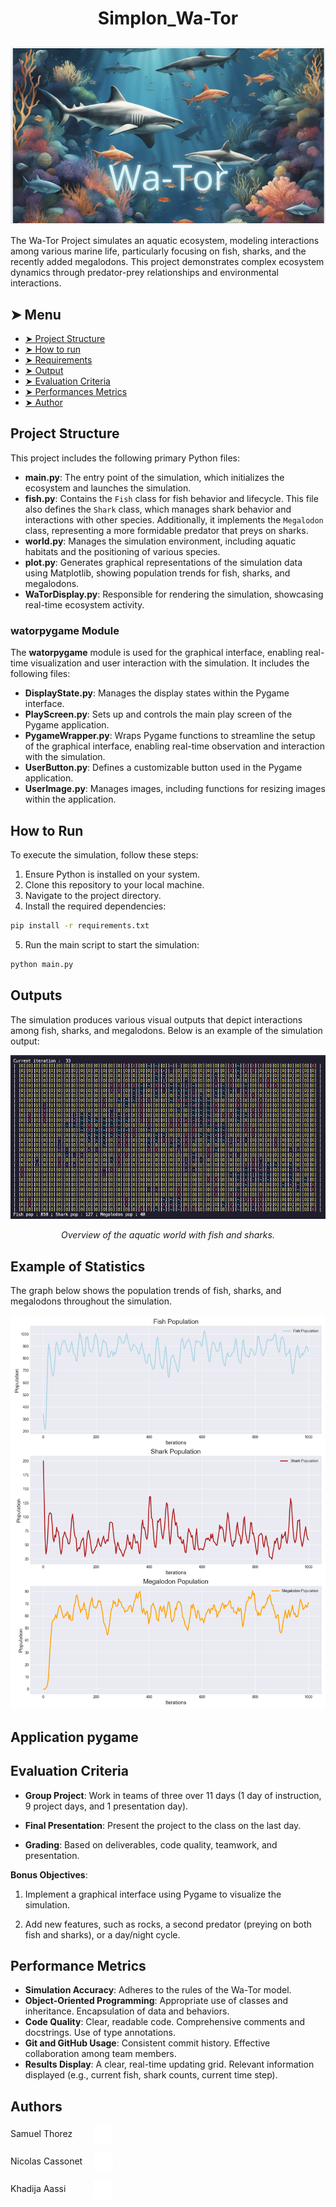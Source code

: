 # <p align="center">Simplon_Wa-Tor</p>
<p align="center">
    <img src="images/Img-wator.png" alt="Wa-Tor Simulation">
</p>

The Wa-Tor Project simulates an aquatic ecosystem, modeling interactions among various marine life, particularly focusing on fish, sharks, and the recently added megalodons. This project demonstrates complex ecosystem dynamics through predator-prey relationships and environmental interactions.

## ➤ Menu

* [➤ Project Structure](#-project-structure)
* [➤ How to run](#-how-to-run)
* [➤ Requirements](#-requirements)
* [➤ Output](#-output)
* [➤ Evaluation Criteria](#-evaluation_criteria)
* [➤ Performances Metrics](#-Performances-metrics)
* [➤ Author](#-authors)

## Project Structure

This project includes the following primary Python files:

- **main.py**: The entry point of the simulation, which initializes the ecosystem and launches the simulation.
- **fish.py**: Contains the `Fish` class for fish behavior and lifecycle. This file also defines the `Shark` class, which manages shark behavior and interactions with other species. Additionally, it implements the `Megalodon` class, representing a more formidable predator that preys on sharks.
- **world.py**: Manages the simulation environment, including aquatic habitats and the positioning of various species.
- **plot.py**: Generates graphical representations of the simulation data using Matplotlib, showing population trends for fish, sharks, and megalodons.
- **WaTorDisplay.py**: Responsible for rendering the simulation, showcasing real-time ecosystem activity.

### watorpygame Module

The **watorpygame** module is used for the graphical interface, enabling real-time visualization and user interaction with the simulation. It includes the following files:

- **DisplayState.py**: Manages the display states within the Pygame interface.
- **PlayScreen.py**: Sets up and controls the main play screen of the Pygame application.
- **PygameWrapper.py**: Wraps Pygame functions to streamline the setup of the graphical interface, enabling real-time observation and interaction with the simulation.
- **UserButton.py**: Defines a customizable button used in the Pygame application.
- **UserImage.py**: Manages images, including functions for resizing images within the application.



## How to Run

To execute the simulation, follow these steps:

1. Ensure Python is installed on your system.
2. Clone this repository to your local machine.
3. Navigate to the project directory.
4. Install the required dependencies:

```bash
pip install -r requirements.txt
```
5. Run the main script to start the simulation:
```bash
python main.py
```

## Outputs

The simulation produces various visual outputs that depict interactions among fish, sharks, and megalodons. Below is an example of the simulation output:


<p align="center">
  <img src="images/demo.gif" alt="Project Demo" width="600"/>
</p>

<p align="center"><i>Overview of the aquatic world with fish and sharks.</i></p>

## Example of Statistics
The graph below shows the population trends of fish, sharks, and megalodons throughout the simulation.
<p align="center">
  <img src="images/populations.png" alt="stats" width="600"/>
</p>

## Application pygame


## Evaluation Criteria

- **Group Project**: Work in teams of three over 11 days (1 day of instruction, 9 project days, and 1 presentation day).

- **Final Presentation**: Present the project to the class on the last day.

- **Grading**: Based on deliverables, code quality, teamwork, and presentation.

**Bonus Objectives**:

1. Implement a graphical interface using Pygame to visualize the simulation.

1. Add new features, such as rocks, a second predator (preying on both fish and sharks), or a day/night cycle.

## Performance Metrics

- **Simulation Accuracy**: Adheres to the rules of the Wa-Tor model.
- **Object-Oriented Programming**:
Appropriate use of classes and inheritance.
Encapsulation of data and behaviors.
- **Code Quality**:
Clear, readable code.
Comprehensive comments and docstrings.
Use of type annotations.
- **Git and GitHub Usage**:
Consistent commit history.
Effective collaboration among team members.
- **Results Display**:
A clear, real-time updating grid.
Relevant information displayed (e.g., current fish, shark counts, current time step).



## Authors

Samuel Thorez 
<a href="https://github.com/SamuelTD" target="_blank">
    <img loading="lazy" src="images/github-mark.png" width="30" height="30" style="vertical-align: middle; float: middle; margin-left: 30px;" alt="GitHub Logo">
</a>

Nicolas Cassonet 
<a href="https://github.com/NicoCasso" target="_blank">
    <img loading="lazy" src="images/github-mark.png" width="30" height="30" style="vertical-align: middle; float: middle; margin-left: 15px;" alt="GitHub Logo">
</a>

Khadija Aassi 
<a href="https://github.com/Khadaassi" target="_blank">
    <img loading="lazy" src="images/github-mark.png" width="30" height="30" style="vertical-align: middle; float: middle; margin-left: 40px;" alt="GitHub Logo">
</a>

